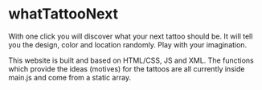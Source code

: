 # whatTattooNext

With one click you will discover what your next tattoo should be. It will tell you the design, color and location randomly. Play with your imagination.

This website is built and based on HTML/CSS, JS and XML. The functions which provide the ideas (motives) for the tattoos are all currently inside main.js and come from a static array.
